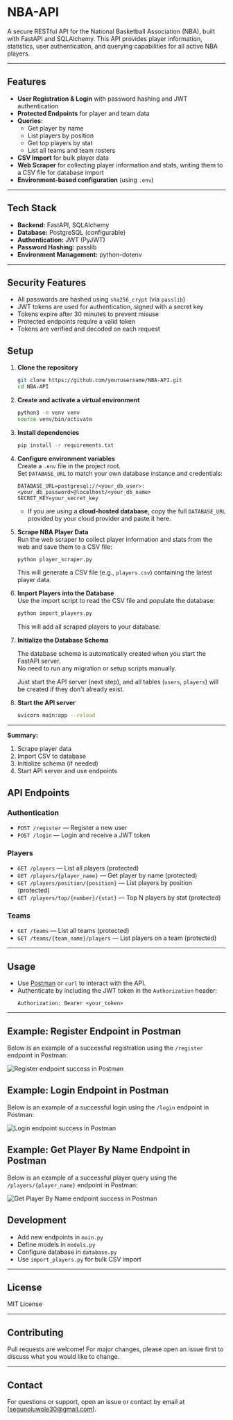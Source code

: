 # NBA-API

A secure RESTful API for the National Basketball Association (NBA), built with FastAPI and SQLAlchemy. This API provides player information, statistics, user authentication, and querying capabilities for all active NBA players.

---

## Features

- **User Registration & Login** with password hashing and JWT authentication
- **Protected Endpoints** for player and team data
- **Queries**:  
  - Get player by name  
  - List players by position  
  - Get top players by stat  
  - List all teams and team rosters
- **CSV Import** for bulk player data
- **Web Scraper** for collecting player information and stats, writing them to a CSV file for database import
- **Environment-based configuration** (using `.env`)

---

## Tech Stack

- **Backend:** FastAPI, SQLAlchemy
- **Database:** PostgreSQL (configurable)
- **Authentication:** JWT (PyJWT)
- **Password Hashing:** passlib
- **Environment Management:** python-dotenv

---

## Security Features

- All passwords are hashed using `sha256_crypt` (via `passlib`)
- JWT tokens are used for authentication, signed with a secret key
- Tokens expire after 30 minutes to prevent misuse
- Protected endpoints require a valid token
- Tokens are verified and decoded on each request


## Setup

1. **Clone the repository**
   ```sh
   git clone https://github.com/yourusername/NBA-API.git
   cd NBA-API
   ```

2. **Create and activate a virtual environment**
   ```sh
   python3 -m venv venv
   source venv/bin/activate
   ```

3. **Install dependencies**
   ```sh
   pip install -r requirements.txt
   ```

4. **Configure environment variables**  
   Create a `.env` file in the project root.  
   Set `DATABASE_URL` to match your own database instance and credentials:
   ```
   DATABASE_URL=postgresql://<your_db_user>:<your_db_password>@localhost/<your_db_name>
   SECRET_KEY=your_secret_key
   ```
   - If you are using a **cloud-hosted database**, copy the full `DATABASE_URL` provided by your cloud provider and paste it here.

5. **Scrape NBA Player Data**  
   Run the web scraper to collect player information and stats from the web and save them to a CSV file:
   ```sh
   python player_scraper.py
   ```
   This will generate a CSV file (e.g., `players.csv`) containing the latest player data.

6. **Import Players into the Database**  
   Use the import script to read the CSV file and populate the database:
   ```sh
   python import_players.py
   ```
   This will add all scraped players to your database.

7. **Initialize the Database Schema**

    The database schema is automatically created when you start the FastAPI server.  
    No need to run any migration or setup scripts manually.

    Just start the API server (next step), and all tables (`users`, `players`) will be created if they don't already exist.

8. **Start the API server**
   ```sh
   uvicorn main:app --reload
   ```

---

**Summary:**  
1. Scrape player data  
2. Import CSV to database  
3. Initialize schema (if needed)  
4. Start API server and use endpoints


## API Endpoints

### **Authentication**
- `POST /register` — Register a new user
- `POST /login` — Login and receive a JWT token

### **Players**
- `GET /players` — List all players (protected)
- `GET /players/{player_name}` — Get player by name (protected)
- `GET /players/position/{position}` — List players by position (protected)
- `GET /players/top/{number}/{stat}` — Top N players by stat (protected)

### **Teams**
- `GET /teams` — List all teams (protected)
- `GET /teams/{team_name}/players` — List players on a team (protected)

---

## Usage

- Use [Postman](https://www.postman.com/) or `curl` to interact with the API.
- Authenticate by including the JWT token in the `Authorization` header:
  ```
  Authorization: Bearer <your_token>
  ```

---

## Example: Register Endpoint in Postman

Below is an example of a successful registration using the `/register` endpoint in Postman:

![Register endpoint success in Postman](images/register.png)

## Example: Login Endpoint in Postman

Below is an example of a successful login using the `/login` endpoint in Postman:

![Login endpoint success in Postman](images/login.png)

## Example: Get Player By Name Endpoint in Postman

Below is an example of a successful player query using the `/players/{player_name}` endpoint in Postman:

![Get Player By Name endpoint success in Postman](images/get_player.png)


## Development

- Add new endpoints in `main.py`
- Define models in `models.py`
- Configure database in `database.py`
- Use `import_players.py` for bulk CSV import

---

## License

MIT License

---

## Contributing

Pull requests are welcome! For major changes, please open an issue first to discuss what you would like to change.

---

## Contact

For questions or support, open an issue or contact by email at [segunoluwole30@gmail.com].
